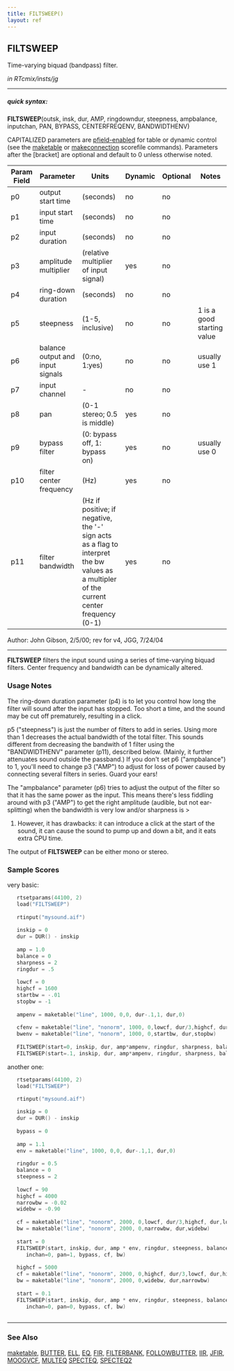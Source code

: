 ```yaml
---
title: FILTSWEEP()
layout: ref
---
```


## FILTSWEEP

Time-varying biquad (bandpass) filter.

*in RTcmix/insts/jg*  
  

-----

##### quick syntax:

**FILTSWEEP**(outsk, insk, dur, AMP, ringdowndur, steepness, ampbalance,
inputchan, PAN, BYPASS, CENTERFREQENV, BANDWIDTHENV)

CAPITALIZED parameters are [pfield-enabled](pfield-enabled.html) for
table or dynamic control (see the
[maketable](../scorefile/maketable.html) or
[makeconnection](../scorefile/makeconnection.html) scorefile
commands). Parameters after the \[bracket\] are optional and default to
0 unless otherwise noted.


Param Field	| Parameter | Units | Dynamic | Optional | Notes
----------- | --------- | ----- | -------- | --------- | ---------
p0 | output start time | (seconds) | no | no | 
p1 | input start time | (seconds) | no | no | 
p2 | input duration | (seconds) | no | no | 
p3 | amplitude multiplier | (relative multiplier of input signal) | yes | no | 
p4 | ring-down duration | (seconds) | no | no | 
p5 | steepness | (1-5, inclusive) | no | no | 1 is a good starting value | 
p6 | balance output and input signals | (0:no, 1:yes) | no | no | usually use 1 | 
p7 | input channel |  -  | no | no | 
p8 | pan | (0-1 stereo; 0.5 is middle) | yes | no | 
p9 | bypass filter | (0: bypass off, 1: bypass on) | yes | no | usually use 0 | 
p10 | filter center frequency | (Hz) | yes | no | 
p11 | filter bandwidth | (Hz if positive; if negative, the '-' sign acts as a flag to interpret the bw values as a multipler of the current center frequency (0-1) | yes | no |

   Author: John Gibson, 2/5/00; rev for v4, JGG, 7/24/04

  

-----

  
**FILTSWEEP** filters the input sound using a series of time-varying
biquad filters. Center frequency and bandwidth can be dynamically
altered.

### Usage Notes

The ring-down duration parameter (p4) is to let you control how long the
filter will sound after the input has stopped. Too short a time, and the
sound may be cut off prematurely, resulting in a click.

p5 ("steepness") is just the number of filters to add in series. Using
more than 1 decreases the actual bandwidth of the total filter. This
sounds different from decreasing the bandwith of 1 filter using the
"BANDWIDTHENV" parameter (p11), described below. (Mainly, it further
attenuates sound outside the passband.) If you don't set p6
("ampbalance") to 1, you'll need to change p3 ("AMP") to adjust for loss
of power caused by connecting several filters in series. Guard your
ears\!

The "ampbalance" parameter (p6) tries to adjust the output of the filter
so that it has the same power as the input. This means there's less
fiddling around with p3 ("AMP") to get the right amplitude (audible, but
not ear-splitting) when the bandwidth is very low and/or sharpness is \>
1. However, it has drawbacks: it can introduce a click at the start of
the sound, it can cause the sound to pump up and down a bit, and it eats
extra CPU time.

The output of **FILTSWEEP** can be either mono or stereo.

### Sample Scores

very basic:

```cpp
   rtsetparams(44100, 2)
   load("FILTSWEEP")
   
   rtinput("mysound.aif")
   
   inskip = 0
   dur = DUR() - inskip
   
   amp = 1.0
   balance = 0
   sharpness = 2
   ringdur = .5
   
   lowcf = 0
   highcf = 1600
   startbw = -.01
   stopbw = -1
   
   ampenv = maketable("line", 1000, 0,0, dur-.1,1, dur,0)
   
   cfenv = maketable("line", "nonorm", 1000, 0,lowcf, dur/3,highcf, dur,lowcf)
   bwenv = maketable("line", "nonorm", 1000, 0,startbw, dur,stopbw)
   
   FILTSWEEP(start=0, inskip, dur, amp*ampenv, ringdur, sharpness, balance, 0, 1, 0, cfenv, bwenv)
   FILTSWEEP(start=.1, inskip, dur, amp*ampenv, ringdur, sharpness, balance, 0, 0, 0, cfenv, bwenv)
```

  
  
another one:

```cpp
   rtsetparams(44100, 2)
   load("FILTSWEEP")
   
   rtinput("mysound.aif")

   inskip = 0
   dur = DUR() - inskip
   
   bypass = 0
   
   amp = 1.1
   env = maketable("line", 1000, 0,0, dur-.1,1, dur,0)
   
   ringdur = 0.5
   balance = 0
   steepness = 2
   
   lowcf = 90
   highcf = 4000
   narrowbw = -0.02
   widebw = -0.90
   
   cf = maketable("line", "nonorm", 2000, 0,lowcf, dur/3,highcf, dur,lowcf)
   bw = maketable("line", "nonorm", 2000, 0,narrowbw, dur,widebw)
   
   start = 0
   FILTSWEEP(start, inskip, dur, amp * env, ringdur, steepness, balance,
      inchan=0, pan=1, bypass, cf, bw)
   
   highcf = 5000
   cf = maketable("line", "nonorm", 2000, 0,highcf, dur/3,lowcf, dur,highcf)
   bw = maketable("line", "nonorm", 2000, 0,widebw, dur,narrowbw)
   
   start = 0.1
   FILTSWEEP(start, inskip, dur, amp * env, ringdur, steepness, balance,
      inchan=0, pan=0, bypass, cf, bw)
 
```

  

-----

### See Also

[maketable](../scorefile/maketable.html), [BUTTER](BUTTER.html),
[ELL](ELL.html), [EQ](EQ.html), [FIR](FIR.html),
[FILTERBANK](FILTERBANK.html), [FOLLOWBUTTER](FOLLOWBUTTER.html),
[IIR](IIR.html), [JFIR](JFIR.html), [MOOGVCF](MOOGVCF.html),
[MULTEQ](MULTEQ.html) [SPECTEQ](SPECTEQ.html), [SPECTEQ2](SPECTEQ2.html)

